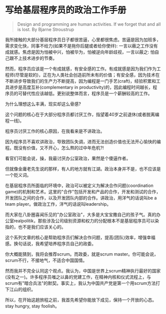 # 写给基层程序员的政治工作手册

> Design and programming are human activities. If we forget that and all is lost.
> By Bjarne Stroustrup

我所接触的大部分基层程序员日子都很苦逼，心里都很焦虑。苦逼是因为加班多，需求变化快，同事不给力(如果不是拖你后腿或者给你使绊): 一言以蔽之工作没有成就感。焦虑是因为怕被中兴，怕被华为，怕被逆向年龄歧视，一言以蔽之: 怕自己跟不上技术进步的节奏。

然而，程序员应该是一个有成就感，有安全感的工作。有成就感是因为我们作为工程师(尽管是软的)，正在为人类社会创造前所未有的价值；有安全感，因为技术在不断进步导致我们的生产力不断提高，因为编程是一门手艺(craft)，经验积累和工具进步是高度互补(complementary in productivity)的，因此编程时间越长，程序员的可替代性应该越低。更别说整体而言，程序员是一个薪酬较高的工作。


为什么理想这么丰满，现实却这么骨感?

这个问题的核心在于大部分程序员都讨厌工作，指望着40岁之前退休(或者脱离编程一线)。

程序员讨厌工作的核心原因，在我看来是不讲政治。

因为程序员不喜欢讲政治，导致团队失调，进而无法创造价值也无法开心愉快的编程。既没有价值，又不开心，怎么熬的过中年危机?!

看官们可能会说，操，我最讨厌办公室政治，果然是个傻逼作者。

但就像金庸老先生说的那样，有人的地方就有江湖。政治本身并不是，也不应该是一个贬义词。

在基层程序员所面临的环境中，政治可以被定义为解决合作问题(coordination game)的机制和艺术。这里的"合作"包括开发和产品的合作，开发和测试的合作，开发团队之间的合作，以及开发团队内部的合作。讲政治，用洋气的话说叫be a team player。做政治工作，洋气的话说叫leadership。

而大家在八卦圈喜闻乐见的"办公室政治"，大多是大宝宝撒自己的孩子气。真的办公室realpolitik，那些涉及公司级别资源和权力的分配根本不是基层程序员可以染指的，也不是我们应该关心的。

这个系列文章的核心是帮助程序员们解决合作问题，提高(团队)效率，增强幸福感。换句话说，我希望培养程序员自己的政委。

你大概能猜到，我将会推荐scrum。而政委，就是scrum master。你可能会说，scrum不行，不接地气，不适合中国国情。

然而我并不完全认同这个观点。我认为，中国是世界上scrum精神执行最好的国家(没有之一)。许多程序员嗤之以鼻的党建工作，在精神内核和仪式流程上，与scrum有"暗合兵法"的默契。事实上，我认为中国共产党是第一个用scrum方法打下江山的组织。

所以，在开始这趟旅程之前，我首先希望你能放下成见，保持一个开放的心态。stay hungry, stay foolish。

